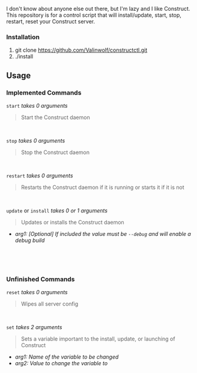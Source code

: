 I don't know about anyone else out there, but I'm lazy and I like Construct. This repository is for a control script that will install/update, start, stop, restart, reset your Construct server.

### Installation
1. git clone https://github.com/Valinwolf/constructctl.git
2. ./install

## Usage
### Implemented Commands
`start` _takes 0 arguments_
>Start the Construct daemon

 

`stop` _takes 0 arguments_
>Stop the Construct daemon

 

`restart` _takes 0 arguments_
>Restarts the Construct daemon if it is running or starts it if it is not

 

`update` or `install` _takes 0 or 1 arguments_
>Updates or installs the Construct daemon

 - _arg1: \[Optional] If included the value must be `--debug` and will enable a debug build_
 
 
 
  

### Unfinished Commands
`reset` _takes 0 arguments_
>Wipes all server config

 

`set` _takes 2 arguments_
>Sets a variable important to the install, update, or launching of Construct

 - _arg1: Name of the variable to be changed_
 - _arg2: Value to change the variable to_
